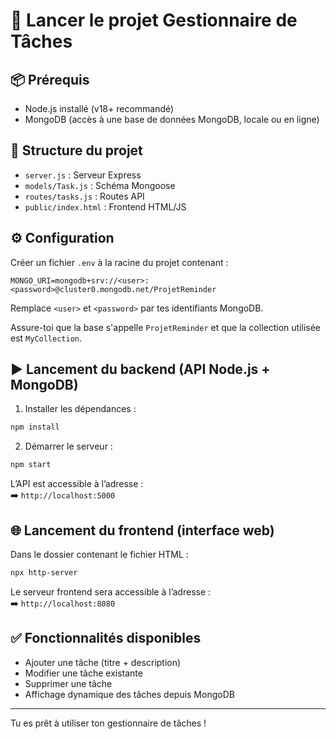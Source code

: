 # 🚀 Lancer le projet Gestionnaire de Tâches

## 📦 Prérequis

- Node.js installé (v18+ recommandé)
- MongoDB (accès à une base de données MongoDB, locale ou en ligne)

## 📁 Structure du projet

- `server.js` : Serveur Express
- `models/Task.js` : Schéma Mongoose
- `routes/tasks.js` : Routes API
- `public/index.html` : Frontend HTML/JS

## ⚙️ Configuration

Créer un fichier `.env` à la racine du projet contenant :

```env
MONGO_URI=mongodb+srv://<user>:<password>@cluster0.mongodb.net/ProjetReminder
```

Remplace `<user>` et `<password>` par tes identifiants MongoDB.

Assure-toi que la base s'appelle `ProjetReminder` et que la collection utilisée est `MyCollection`.

## ▶️ Lancement du backend (API Node.js + MongoDB)

1. Installer les dépendances :

```bash
npm install
```

2. Démarrer le serveur :

```bash
npm start
```

L’API est accessible à l’adresse :  
➡️ `http://localhost:5000`

## 🌐 Lancement du frontend (interface web)

Dans le dossier contenant le fichier HTML :

```bash
npx http-server
```

Le serveur frontend sera accessible à l’adresse :  
➡️ `http://localhost:8080`

## ✅ Fonctionnalités disponibles

- Ajouter une tâche (titre + description)
- Modifier une tâche existante
- Supprimer une tâche
- Affichage dynamique des tâches depuis MongoDB

---

Tu es prêt à utiliser ton gestionnaire de tâches !
